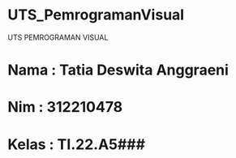 # UTS_PemrogramanVisual

UTS PEMROGRAMAN VISUAL

# Nama : Tatia Deswita Anggraeni

# Nim : 312210478

# Kelas : TI.22.A5###
